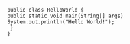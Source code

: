 `public class HelloWorld {` <br>
    `public static void main(String[] args)`<br>
      `System.out.println("Hello World!");`<br>
 ` }` <br>
`}`
